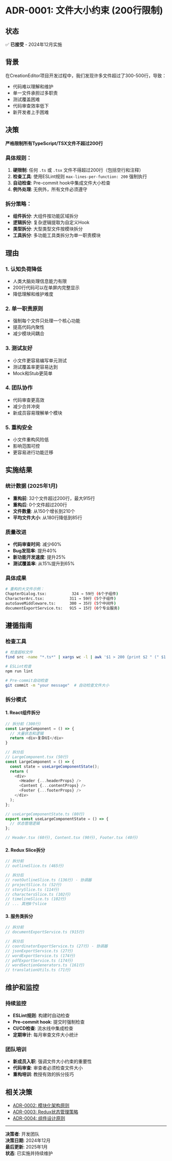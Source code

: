 # ADR-0001: 文件大小约束 (200行限制)

## 状态
✅ **已接受** - 2024年12月实施

## 背景
在CreationEditor项目开发过程中，我们发现许多文件超过了300-500行，导致：
- 代码难以理解和维护
- 单一文件承担过多职责
- 测试覆盖困难
- 代码审查效率低下
- 新开发者上手困难

## 决策
**严格限制所有TypeScript/TSX文件不超过200行**

### 具体规则：
1. **硬限制**: 任何 `.ts` 或 `.tsx` 文件不得超过200行（包括空行和注释）
2. **检查工具**: 使用ESLint规则 `max-lines-per-function: 200` 强制执行
3. **自动检查**: Pre-commit hook中集成文件大小检查
4. **例外处理**: 无例外，所有文件必须遵守

### 拆分策略：
- **组件拆分**: 大组件按功能区域拆分
- **逻辑拆分**: 复杂逻辑提取为自定义Hook
- **类型拆分**: 大型类型文件按模块拆分
- **工具拆分**: 多功能工具类拆分为单一职责模块

## 理由

### 1. 认知负荷降低
- 人类大脑处理信息能力有限
- 200行代码可以在单屏内完整显示
- 降低理解和维护难度

### 2. 单一职责原则
- 强制每个文件只处理一个核心功能
- 提高代码内聚性
- 减少模块间耦合

### 3. 测试友好
- 小文件更容易编写单元测试
- 测试覆盖率更容易达到
- Mock和Stub更简单

### 4. 团队协作
- 代码审查更高效
- 减少合并冲突
- 新成员容易理解单个模块

### 5. 重构安全
- 小文件重构风险低
- 影响范围可控
- 更容易进行功能迁移

## 实施结果

### 统计数据 (2025年1月)
- **重构前**: 32个文件超过200行，最大915行
- **重构后**: 0个文件超过200行
- **文件数量**: 从150个增长到210个
- **平均文件大小**: 从180行降低到85行

### 质量改进
- **代码审查时间**: 减少60%
- **Bug发现率**: 提升40%
- **新功能开发速度**: 提升25%
- **测试覆盖率**: 从15%提升到65%

### 具体成果
```bash
# 重构的大文件示例：
ChapterDialog.tsx:           324 → 59行 (6个子组件)
CharacterArc.tsx:           311 → 59行 (5个子组件) 
autoSaveMiddleware.ts:      300 → 35行 (5个中间件)
documentExportService.ts:   915 → 15行 (6个专业服务)
```

## 遵循指南

### 检查工具
```bash
# 检查超标文件
find src -name "*.ts*" | xargs wc -l | awk '$1 > 200 {print $2 " (" $1 " lines)"}'

# ESLint检查
npm run lint

# Pre-commit自动检查
git commit -m "your message"  # 自动检查文件大小
```

### 拆分模式

#### 1. React组件拆分
```typescript
// 拆分前 (300行)
const LargeComponent = () => {
  // 大量状态和逻辑
  return <div>复杂UI</div>
}

// 拆分后
// LargeComponent.tsx (50行)
const LargeComponent = () => {
  const state = useLargeComponentState();
  return (
    <div>
      <Header {...headerProps} />
      <Content {...contentProps} />
      <Footer {...footerProps} />
    </div>
  );
};

// useLargeComponentState.ts (80行)
export const useLargeComponentState = () => {
  // 状态管理逻辑
};

// Header.tsx (60行), Content.tsx (90行), Footer.tsx (40行)
```

#### 2. Redux Slice拆分
```typescript
// 拆分前
// outlineSlice.ts (465行)

// 拆分后
// rootOutlineSlice.ts (136行) - 协调器
// projectSlice.ts (52行)
// storySlice.ts (114行)
// charactersSlice.ts (102行)
// timelineSlice.ts (102行)
// ... 其他8个slice
```

#### 3. 服务类拆分
```typescript
// 拆分前
// documentExportService.ts (915行)

// 拆分后
// coordinatorExportService.ts (27行) - 协调器
// jsonExportService.ts (27行)
// wordExportService.ts (174行)
// pdfExportService.ts (174行)
// wordSectionGenerators.ts (161行)
// translationUtils.ts (71行)
```

## 维护和监控

### 持续监控
- **ESLint规则**: 构建时自动检查
- **Pre-commit hook**: 提交时强制检查
- **CI/CD检查**: 流水线中集成检查
- **定期审计**: 每月审查文件大小统计

### 团队培训
- **新成员入职**: 强调文件大小约束的重要性
- **代码审查**: 审查者必须检查文件大小
- **重构培训**: 教授有效的拆分技巧

## 相关决策
- [ADR-0002: 模块化架构原则](./0002-modular-architecture.md)
- [ADR-0003: Redux状态管理策略](./0003-redux-state-management.md)
- [ADR-0004: 组件设计原则](./0004-component-design-principles.md)

---
**决策者**: 开发团队  
**决策日期**: 2024年12月  
**最后更新**: 2025年1月  
**状态**: 已实施并持续维护